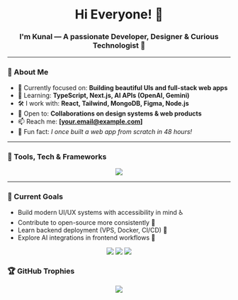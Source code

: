 <!-- Profile Header -->
<h1 align="center">Hi Everyone! 👋</h1>
<h3 align="center">I'm Kunal — A passionate Developer, Designer & Curious Technologist 🚀</h3>


---

### 🚀 About Me

- 🧠 Currently focused on: **Building beautiful UIs and full-stack web apps**
- 🌱 Learning: **TypeScript, Next.js, AI APIs (OpenAI, Gemini)**
- 🛠 I work with: **React, Tailwind, MongoDB, Figma, Node.js**
- 👯 Open to: **Collaborations on design systems & web products**
- 📫 Reach me: **[your.email@example.com]**
- 🎨 Fun fact: *I once built a web app from scratch in 48 hours!*

---

### 🧰 Tools, Tech & Frameworks

<p align="center">
  <img src="https://skillicons.dev/icons?i=html,css,js,ts,react,nodejs,express,mongodb,tailwind,bootstrap,figma,ai,git,github,vscode,python,c,cpp,java,pytorch,tensorflow," />
</p>

---

### 📌 Current Goals

- Build modern UI/UX systems with accessibility in mind ♿
- Contribute to open-source more consistently 🤝
- Learn backend deployment (VPS, Docker, CI/CD) 🧱
- Explore AI integrations in frontend workflows 🤖

<p align="center"> <img src="https://github-readme-stats.vercel.app/api?username=yourusername&show_icons=true&theme=radical&hide_border=true" /> <img src="https://github-readme-streak-stats.herokuapp.com/?user=yourusername&theme=radical&hide_border=true" /> <img src="https://github-readme-stats.vercel.app/api/top-langs/?username=yourusername&layout=compact&theme=radical&hide_border=true" /> </p>


### 🏆 GitHub Trophies

<p align="center">
  <img src="https://github-profile-trophy.vercel.app/?username=KunalSingh72&theme=gruvbox&no-frame=true&row=2&column=4&margin-w=10" />
</p>

